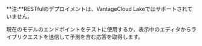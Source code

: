 **注:**RESTfulのデプロイメントは、VantageCloud Lakeではサポートされていません。

現在のモデルのエンドポイントをテストに使用するか、表示中のエディタからライブリクエストを送信して予測を含む応答を取得します。


